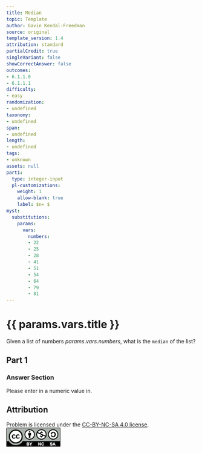 ```yaml
---
title: Median
topic: Template
author: Gavin Kendal-Freedman
source: original
template_version: 1.4
attribution: standard
partialCredit: true
singleVariant: false
showCorrectAnswer: false
outcomes:
- 6.1.1.0
- 6.1.1.1
difficulty:
- easy
randomization:
- undefined
taxonomy:
- undefined
span:
- undefined
length:
- undefined
tags:
- unknown
assets: null
part1:
  type: integer-input
  pl-customizations:
    weight: 1
    allow-blank: true
    label: $n= $
myst:
  substitutions:
    params:
      vars:
        numbers:
        - 22
        - 25
        - 28
        - 41
        - 51
        - 54
        - 64
        - 79
        - 81
---
```

# {{ params.vars.title }}
Given a list of numbers ${{ params.vars.numbers }}$, what is the `median` of the list?

## Part 1

### Answer Section

Please enter in a numeric value in.

## Attribution

Problem is licensed under the [CC-BY-NC-SA 4.0 license](https://creativecommons.org/licenses/by-nc-sa/4.0/).<br> ![The Creative Commons 4.0 license requiring attribution-BY, non-commercial-NC, and share-alike-SA license.](https://raw.githubusercontent.com/firasm/bits/master/by-nc-sa.png)
